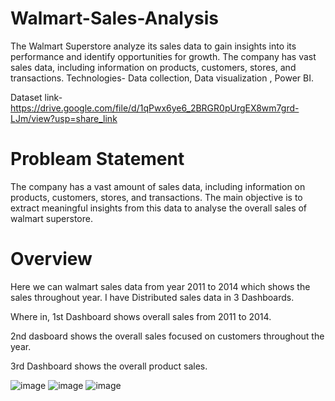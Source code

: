 # Walmart-Sales-Analysis
The Walmart Superstore analyze its sales data to gain insights into its performance and identify opportunities for growth. The company has vast sales data, including information on products, customers, stores, and transactions. Technologies- Data collection, Data visualization , Power BI.

Dataset link- https://drive.google.com/file/d/1qPwx6ye6_2BRGR0pUrgEX8wm7grd-LJm/view?usp=share_link

# Probleam Statement
The company has a vast amount of sales data, including information on products, customers, stores, and transactions. The main objective is to extract meaningful insights from this data to analyse the overall sales of walmart superstore. 

# Overview
Here we can walmart sales data from year 2011 to 2014 which shows the sales throughout year.
I have Distributed sales data in 3 Dashboards.

Where in, 1st Dashboard shows overall sales from 2011 to 2014.

2nd dasboard shows the overall sales focused on customers throughout the year.

3rd Dashboard shows the overall product sales.


![image](https://github.com/shru078/Walmart-Sales-Analysis/assets/122980571/b5f083d2-668d-4879-9d26-30b5f8cd5da7)
![image](https://github.com/shru078/Walmart-Sales-Analysis/assets/122980571/f497cf04-3fdc-4301-88dc-c3802c3e2ef6)
![image](https://github.com/shru078/Walmart-Sales-Analysis/assets/122980571/a102bacf-12c4-4e9b-ae1f-a39574610ede)


